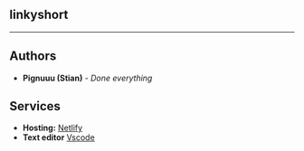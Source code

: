 ## linkyshort

---

## Authors

* **Pignuuu (Stian)** - *Done everything*

## Services

* **Hosting:** [Netlify](https://netlify.com)
* **Text editor** [Vscode](https://code.visualstudio.com/)
